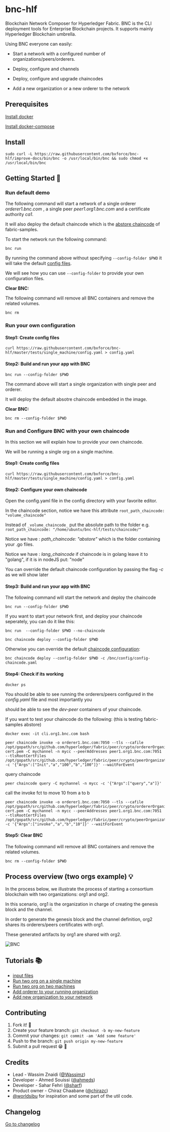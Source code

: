 
# bnc-hlf

Blockchain Network Composer for Hyperledger Fabric.
BNC is the CLI deployment tools for Enterprise Blockchain projects.
It supports mainly Hyperledger Blockchain umbrella.

Using BNC everyone can easily:
    
* Start a network with a configured number of organizations/peers/orderers.

* Deploy, configure and channels
    
* Deploy, configure and upgrade chaincodes 
    
* Add a new organization or a new orderer to the network

## Prerequisites

[Install docker](https://www.digitalocean.com/community/tutorials/how-to-install-and-use-docker-on-ubuntu-20-04-fr)

[Install docker-compose](https://www.digitalocean.com/community/tutorials/how-to-install-and-use-docker-compose-on-ubuntu-20-04-fr)

## Install

````aidl
sudo curl -L https://raw.githubusercontent.com/bxforce/bnc-hlf/improve-docs/bin/bnc -o /usr/local/bin/bnc && sudo chmod +x /usr/local/bin/bnc
````


## Getting Started :rocket:


### Run default demo

The following command will start a network of a single orderer _orderer1.bnc.com_ , a single peer _peer1.org1.bnc.com_ and a certificate authority _ca1_.

It will also deploy the default chaincode  which is the [abstore chaincode](https://github.com/hyperledger/fabric-samples/tree/main/chaincode/abstore) of fabric-samples.

To start the network run the following command:


````aidl
bnc run
````

By running the command above without specifying `--config-folder $PWD` it will take the default [config files](https://github.com/bxforce/bnc-hlf/tree/master/tests/demo).

We will see how you can use `--config-folder` to provide your own configuration files.

**Clear BNC:**

The following command will remove all BNC containers and remove the related volumes.


````aidl
bnc rm
````

### Run your own configuration 

#### Step1: Create config files

````aidl
curl https://raw.githubusercontent.com/bxforce/bnc-hlf/master/tests/single_machine/config.yaml > config.yaml
````

#### Step2: Build and run your app with BNC

````aidl
bnc run --config-folder $PWD 
````

The command above will start a single organization with single peer and orderer.

It will deploy the default absotre chaincode embedded in the image.

**Clear BNC:**

````aidl
bnc rm --config-folder $PWD
````

### Run and Configure BNC with your own chaincode

In this section we will explain how to provide your own chaincode.

We will be running a single org on a single machine.

#### Step1: Create config files

````aidl
curl https://raw.githubusercontent.com/bxforce/bnc-hlf/master/tests/single_machine/config.yaml > config.yaml
````

#### Step2: Configure your own chaincode

Open the config.yaml file in the config directory with your favorite editor.

In the chaincode section, notice we have this attribute `root_path_chaincode: "volume_chaincode"`

Instead of `_volume_chaincode_` put the absolute path to the folder e.g. `root_path_chaincode: "/home/ubuntu/bnc-hlf/tests/chaincode/"`

Notice we have : _path_chaincode: "abstore"_ which is the folder containing your .go files.

Notice we have : _lang_chaincode_ if chaincode is in golang leave it to "golang", if it is in nodeJS put: "node"

You can override the default chaincode configuration by passing the flag _-c_ as we will show later


#### Step3: Build and run your app with BNC

The following command will start the network and deploy the chaincode

````aidl
bnc run --config-folder $PWD
````

If you want to start your network first, and deploy your chaincode seperately, you can do it like this:

````aidl
bnc run  --config-folder $PWD --no-chaincode
````

````aidl
bnc chaincode deploy --config-folder $PWD
````

Otherwise you can override the default [chaincode configuration](https://github.com/bxforce/bnc-hlf/blob/improve-docs/tests/single_machine/config-chaincode.yaml):

````aidl
bnc chaincode deploy --config-folder $PWD -c /bnc/config/config-chaincode.yaml
````

#### Step4: Check if its working

````aidl
docker ps
````

You should be able to see running the orderers/peers configured in the _config.yaml_ file and most importantly you

should be able to see the _dev-peer_ containers of your chaincode.

If you want to test your chaincode do the following: (this is testing fabric-samples abstore)

`docker exec -it cli.org1.bnc.com bash`

 ````shell script
peer chaincode invoke -o orderer1.bnc.com:7050 --tls --cafile /opt/gopath/src/github.com/hyperledger/fabric/peer/crypto/ordererOrganizations/org1.bnc.com/orderers/orderer1.bnc.com/msp/tlscacerts/tlsca.bnc.com-cert.pem -C mychannel -n mycc --peerAddresses peer1.org1.bnc.com:7051 --tlsRootCertFiles /opt/gopath/src/github.com/hyperledger/fabric/peer/crypto/peerOrganizations/org1.bnc.com/peers/peer1.org1.bnc.com/tls/ca.crt -c '{"Args":["Init","a","100","b","100"]}' --waitForEvent
````

query chaincode 

 ````shell script
peer chaincode query -C mychannel -n mycc -c '{"Args":["query","a"]}'
````

call the invoke fct to move 10 from a to b

 ````shell script
peer chaincode invoke -o orderer1.bnc.com:7050 --tls --cafile /opt/gopath/src/github.com/hyperledger/fabric/peer/crypto/ordererOrganizations/org1.bnc.com/orderers/orderer1.bnc.com/msp/tlscacerts/tlsca.bnc.com-cert.pem -C mychannel -n mycc --peerAddresses peer1.org1.bnc.com:7051 --tlsRootCertFiles /opt/gopath/src/github.com/hyperledger/fabric/peer/crypto/peerOrganizations/org1.bnc.com/peers/peer1.org1.bnc.com/tls/ca.crt -c '{"Args":["invoke","a","b","10"]}' --waitForEvent
 ````

#### Step5: Clear BNC

The following command will remove all BNC containers and remove the related volumes.

````aidl
bnc rm --config-folder $PWD
````


## Process overview (two orgs example) :bulb:

In the process below, we illustrate the process of starting a consortium blockchain with two organizations: org1 and org2.

In this scenario, org1 is the organization in charge of creating the genesis block and the channel. 

In order to generate the genesis block and the channel definition, org2 shares its orderers/peers certificates with org1.

These generated artifacts by org1 are shared with org2.


![BNC](/docs/bnc.PNG)


## Tutorials :books:
* [input files](docs/input.md)
* [Run two org on a single machine](docs/two-org.md)
* [Run two org on two machines](docs/two-org.md)
* [Add orderer to your running organization](docs/two-org.md)
* [Add new organization to your network](docs/two-org.md)


## Contributing

1. Fork it! 🍴
2. Create your feature branch: `git checkout -b my-new-feature`
3. Commit your changes: `git commit -am 'Add some feature'`
4. Push to the branch: `git push origin my-new-feature`
5. Submit a pull request 😁 🎉


## Credits

- Lead - Wassim Znaidi ([@Wassimz](https://github.com/wassimz))
- Developer - Ahmed Souissi ([@ahmeds](#))
- Developer - Sahar Fehri ([@sharf](#))
- Product owner - Chiraz Chaabane ([@chirazc](#))
- [@worldsibu](https://github.com/worldsibu) for inspiration and some part of the util code.


## Changelog

[Go to changelog](./changelog.md)
